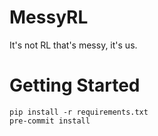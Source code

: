 # MessyRL

It's not RL that's messy, it's us.

# Getting Started
```
pip install -r requirements.txt
pre-commit install
```
